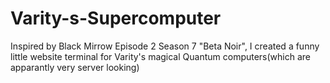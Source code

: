 # Varity-s-Supercomputer
Inspired by Black Mirrow Episode 2 Season 7 "Beta Noir", I created a funny little website terminal for Varity's magical Quantum computers(which are apparantly very server looking) 
